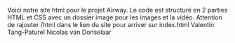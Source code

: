 Voici notre site html pour le projet Airway.
Le code est structuré en 2 parties HTML et CSS avec un dossier image pour les images et la vidéo.
Attention de rajouter /html dans le lien du site pour arriver sur index.html
Valentin Tang-Paturel Nicolas van Donselaar
